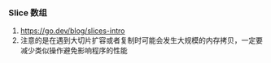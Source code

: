 

### Slice 数组
1. https://go.dev/blog/slices-intro 
2. 注意的是在遇到大切片扩容或者复制时可能会发生大规模的内存拷贝，一定要减少类似操作避免影响程序的性能
